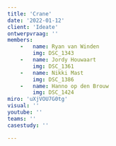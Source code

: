 ```yaml
---
title: 'Crane'
date: '2022-01-12'
client: 'Ideate'
ontwerpvraag: ''
members:
    -   name: Ryan van Winden
        img: DSC_1343
    -   name: Jordy Houwaart
        img: DSC_1361
    -   name: Nikki Mast
        img: DSC_1386
    -   name: Hanno op den Brouw
        img: DSC_1424
miro: 'uXjVOU7G0tg'
visual: ''
youtube: ''
teams: ''
casestudy: ''

---
```



 

